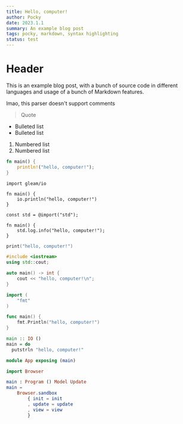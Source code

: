 ```yaml
---
title: Hello, computer!
author: Pocky
date: 2023.1.1
summary: An example blog post
tags: pocky, markdown, syntax highlighting
status: test
---
```


# Header

This is an example blog post, with a bunch of source code in different languages
and usage of a bunch of Markdown features.

lmao, this parser doesn't support comments

<!--
<details>
<summary>August is nice</summary>
<p>Soft puppy</p>
</details>
-->

> Quote

- Bulleted list
- Bulleted list

1. Numbered list
1. Numbered list

```rust
fn main() {
	println!("hello, computer!");
}
```

```gleam
import gleam/io

fn main() {
	io.println("hello, computer!")
}
```

```zig
const std = @import("std");

fn main() {
	std.log.info("hello, computer!");
}
```

```swift
print("hello, computer!")
```

```cpp
#include <iostream>
using std::cout;

auto main() -> int {
	cout << "hello, computer!\n";
}
```

```go
import (
	"fmt"
)

func main() {
	fmt.Println("hello, computer!")
}
```

```haskell
main :: IO ()
main = do
  putstrln "hello, computer!"
```

```elm
module App exposing (main)

import Browser

main : Program () Model Update
main =
    Browser.sandbox
        { init = init
        , update = update
        , view = view
        }
```
